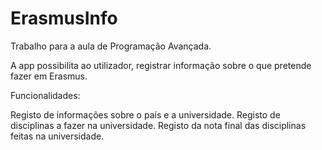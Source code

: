# ErasmusInfo
Trabalho para a aula de Programação Avançada.

A app possibilita ao utilizador, registrar informação sobre o que pretende fazer em Erasmus.

Funcionalidades:

  Registo de informações sobre o país e a universidade.
  Registo de disciplinas a fazer na universidade.
  Registo da nota final das disciplinas feitas na universidade.
  
